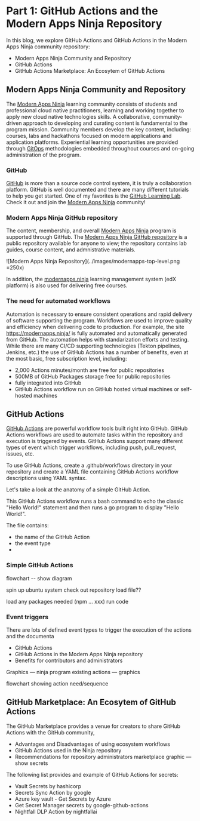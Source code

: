 # Part 1: GitHub Actions and the Modern Apps Ninja Repository
In this blog, we explore GitHub Actions and GitHub Actions in the Modern Apps Ninja community repository:
* Modern Apps Ninja Community and Repository
* GitHub Actions
* GitHub Actions Marketplace: An Ecosytem of GitHub Actions

## Modern Apps Ninja Community and Repository
The [Modern Apps Ninja](https:https://modernapps.ninja/) learning community consists of students and professional cloud native practitioners, learning and working together to apply new cloud native technologies skills. A collaborative, community-driven approach to developing and curating content is fundamental to the program mission.  Community members develop the key content, including: courses, labs and hackathons focused on modern applications and application platforms.  Experiential learning opportunities are provided through [GitOps](https://www.youtube.com/watch?v=r50tRQjisxw) methodologies embedded throughout courses and on-going administration of the program.

### GitHub 
[GitHub](https://github.com) is more than a source code control system, it is truly a collaboration platform. GitHub is well documented and there are many different tutorials to help you get started.  One of my favorites is the [GitHub Learning Lab](https://lab.github.com/). Check it out and join the [Modern Apps Ninja](https:https://modernapps.ninja/) community!

### Modern Apps Ninja GitHub repository
The content, membership, and overall [Modern Apps Ninja](https:https://modernapps.ninja/) program is supported through GitHub.  The [Modern Apps Ninja GitHub repository](https://github.com/ModernAppsNinja/modernappsninja.github.io) is a public repository available for anyone to view; the repository contains lab guides, course content, and admnistrative materials.

![Modern Apps Ninja Repository](../images/modernapps-top-level.png =250x)

In addition, the [modernapps.ninja](https://lms.modernapps.ninja/) learning management system (edX platform) is also used for delivering free courses.

### The need for automated workflows
Automation is necessary to ensure consistent operations and rapid delivery of software supporting the program. Workflows are used to improve quality and efficiency when delivering code to production. For example, the site https://modernapps.ninja/ is fully automated and automatically generated from GitHub. The automation helps with standarization efforts and testing. While there are many CI/CD supporting technologies (Tekton pipelines, Jenkins, etc.) the use of GitHub Actions has a number of benefits, even at the most basic, free subscription level, including: 
* 2,000 Actions minutes/month are free for public repositories
* 500MB of GitHub Packages storage free for public repositories
* fully integrated into GitHub
* GitHub Actions workflow run on GitHub hosted virtual machines or self-hosted machines

## GitHub Actions
[GitHub Actions](https://docs.github.com/en/free-pro-team@latest/actions) are powerful workflow tools built right into GitHub. GitHub Actions workflows are used to automate tasks within the repository and execution is triggered by events. GitHub Actions support many different types of event which trigger workflows, including push, pull_request, issues, etc. 

To use GitHub Actions, create a .github/workflows directory in your repository and create a YAML file containing GitHub Actions workflow descriptions using YAML syntax.

Let's take a look at the anatomy of a simple GitHub Action.

This GitHub Actions workflow runs a bash command to echo the classic "Hello World!" statement and then runs a go program to display "Hello World!".

<insert graphic>
  
The file contains:
* the name of the GitHub Action
* the event type 
* 

### Simple GitHub Actions

flowchart -- show diagram

spin up ubuntu system
check out repository
load file??

load any packages needed (npm ... xxx)
run code




### Event triggers
There are lots of defined event types to trigger the execution of the actions and the documenta 


* GitHub Actions
* GitHub Actions in the Modern Apps Ninja repository
* Benefits for contributors and administrators

Graphics — ninja program
existing actions — graphics

flowchart showing action need/sequence


## GitHub Marketplace: An Ecosytem of GitHub Actions
The GitHub Marketplace provides a venue for creators to share GitHub Actions with the GitHub community, 

* Advantages and Disadvantages of using ecosystem workflows
* GitHub Actions used in the Ninja repository
* Recommendations for repository administrators
marketplace graphic — show secrets

The following list provides and example of GitHub Actions for secrets:
* Vault Secrets by hashicorp
* Secrets Sync Action by google
* Azure key vault - Get Secrets by Azure
* Get Secret Manager secrets by google-github-actions
* Nightfall DLP Action by nightfallai

